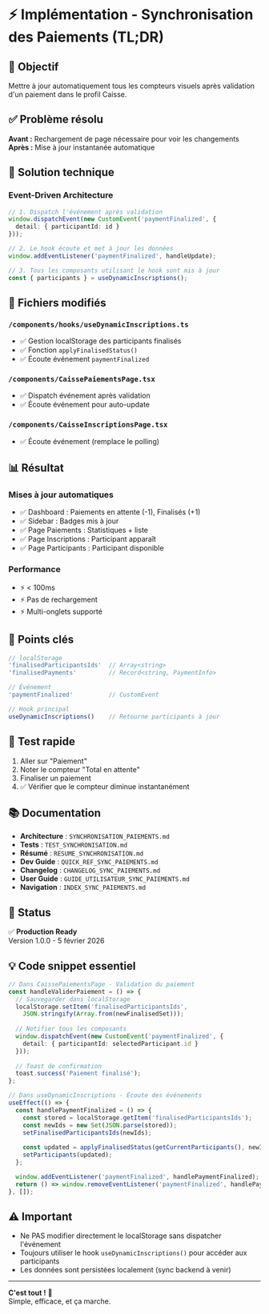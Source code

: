 # ⚡ Implémentation - Synchronisation des Paiements (TL;DR)

## 🎯 Objectif
Mettre à jour automatiquement tous les compteurs visuels après validation d'un paiement dans le profil Caisse.

## ✅ Problème résolu
**Avant :** Rechargement de page nécessaire pour voir les changements  
**Après :** Mise à jour instantanée automatique

## 🔧 Solution technique

### Event-Driven Architecture
```typescript
// 1. Dispatch l'événement après validation
window.dispatchEvent(new CustomEvent('paymentFinalized', { 
  detail: { participantId: id } 
}));

// 2. Le hook écoute et met à jour les données
window.addEventListener('paymentFinalized', handleUpdate);

// 3. Tous les composants utilisant le hook sont mis à jour
const { participants } = useDynamicInscriptions();
```

## 📁 Fichiers modifiés

### `/components/hooks/useDynamicInscriptions.ts`
- ✅ Gestion localStorage des participants finalisés
- ✅ Fonction `applyFinalisedStatus()`
- ✅ Écoute événement `paymentFinalized`

### `/components/CaissePaiementsPage.tsx`
- ✅ Dispatch événement après validation
- ✅ Écoute événement pour auto-update

### `/components/CaisseInscriptionsPage.tsx`
- ✅ Écoute événement (remplace le polling)

## 📊 Résultat

### Mises à jour automatiques
- ✅ Dashboard : Paiements en attente (-1), Finalisés (+1)
- ✅ Sidebar : Badges mis à jour
- ✅ Page Paiements : Statistiques + liste
- ✅ Page Inscriptions : Participant apparaît
- ✅ Page Participants : Participant disponible

### Performance
- ⚡ < 100ms
- ⚡ Pas de rechargement
- ⚡ Multi-onglets supporté

## 🔑 Points clés

```typescript
// localStorage
'finalisedParticipantsIds'  // Array<string>
'finalisedPayments'         // Record<string, PaymentInfo>

// Événement
'paymentFinalized'          // CustomEvent

// Hook principal
useDynamicInscriptions()    // Retourne participants à jour
```

## 🧪 Test rapide

1. Aller sur "Paiement"
2. Noter le compteur "Total en attente"
3. Finaliser un paiement
4. ✅ Vérifier que le compteur diminue instantanément

## 📚 Documentation

- **Architecture** : `SYNCHRONISATION_PAIEMENTS.md`
- **Tests** : `TEST_SYNCHRONISATION.md`
- **Résumé** : `RESUME_SYNCHRONISATION.md`
- **Dev Guide** : `QUICK_REF_SYNC_PAIEMENTS.md`
- **Changelog** : `CHANGELOG_SYNC_PAIEMENTS.md`
- **User Guide** : `GUIDE_UTILISATEUR_SYNC_PAIEMENTS.md`
- **Navigation** : `INDEX_SYNC_PAIEMENTS.md`

## 🚀 Status

✅ **Production Ready**  
Version 1.0.0 - 5 février 2026

## 💡 Code snippet essentiel

```typescript
// Dans CaissePaiementsPage - Validation du paiement
const handleValiderPaiement = () => {
  // Sauvegarder dans localStorage
  localStorage.setItem('finalisedParticipantsIds', 
    JSON.stringify(Array.from(newFinalisedSet)));
  
  // Notifier tous les composants
  window.dispatchEvent(new CustomEvent('paymentFinalized', { 
    detail: { participantId: selectedParticipant.id } 
  }));
  
  // Toast de confirmation
  toast.success('Paiement finalisé');
};

// Dans useDynamicInscriptions - Écoute des événements
useEffect(() => {
  const handlePaymentFinalized = () => {
    const stored = localStorage.getItem('finalisedParticipantsIds');
    const newIds = new Set(JSON.parse(stored));
    setFinalisedParticipantsIds(newIds);
    
    const updated = applyFinalisedStatus(getCurrentParticipants(), newIds);
    setParticipants(updated);
  };

  window.addEventListener('paymentFinalized', handlePaymentFinalized);
  return () => window.removeEventListener('paymentFinalized', handlePaymentFinalized);
}, []);
```

## ⚠️ Important

- Ne PAS modifier directement le localStorage sans dispatcher l'événement
- Toujours utiliser le hook `useDynamicInscriptions()` pour accéder aux participants
- Les données sont persistées localement (sync backend à venir)

---

**C'est tout !** 🎉  
Simple, efficace, et ça marche.

